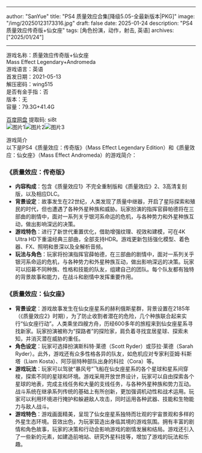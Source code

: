 
---
author: "SanYue"
title: "PS4 质量效应合集[降级5.05-全最新版本|PKG]"
image: "/img/20250123173316.jpg"
draft: false
date: 2025-01-24
description: "PS4 质量效应传奇版+仙女座"
tags: [角色扮演，动作，射击, 英语]
archives: ["2025/01/24"]

---

游戏名称：质量效应传奇版+仙女座   
Mass Effect Legendary+Andromeda    
游戏语言：英语  
首发日期：2021-05-13  
解压密码：wing515  
是否有金手指：否  
版本：无   
容量：79.3G+41.4G

[百度网盘](https://pan.baidu.com/s/1KwidArtqg3azi9DL8hLu8w) 提取码: si8t  
![图片1](/img/3f4b88.jpg)![图片2](/img/681206.jpg)![图片3](/img/f25cc1.jpg)  

游戏简介  
以下是PS4《质量效应：传奇版》（Mass Effect Legendary Edition）和《质量效应：仙女座》（Mass Effect Andromeda）的游戏简介：

### 《质量效应：传奇版》
- **内容构成**：包含《质量效应1》不完全重制版和《质量效应》2、3高清复刻版，以及相应DLC。
- **背景设定**：故事发生在22世纪，人类发现了质量中继器，开启了星际探索和殖民的时代，但也遭遇了各种外星种族和威胁。玩家扮演的指挥官薛帕德将在三部曲的剧情中，面对一系列关乎银河系命运的危机，与各种势力和外星种族互动，做出影响深远的决策。
- **游戏特色**：进行了新世代重置优化，借助增强纹理、视效和建模，可在4K Ultra HD下重温经典三部曲，全部支持HDR。游戏更新包括强化模型、着色器、FX、照明和景深以及全解析音频。
- **玩法与角色**：玩家将扮演指挥官薛帕德，在三部曲的剧情中，面对一系列关乎银河系命运的危机，与各种势力和外星种族互动，做出影响深远的决策。玩家可以招募不同种族、性格和技能的队友，组建自己的团队。每个队友都有独特的背景故事和能力，在战斗和剧情中发挥重要作用。

### 《质量效应：仙女座》
- **背景设定**：游戏故事发生在仙女座星系的赫利俄斯星群，背景设置在2185年（《质量效应2》时期），为了防止收割者潜在的危险，几个种族联合起来实行“仙女座行动”。人类乘坐四艘方舟，历经600多年的旅程来到仙女座星系寻找新家。玩家扮演被称为“探路者”的探险家，肩负着寻找宜居星球、探索未知，并消灭潜在威胁的重任。
- **角色设定**：玩家可选择扮演斯科特·莱德（Scott Ryder）或莎拉·莱德（Sarah Ryder）。此外，游戏还有众多性格各异的队友，如危机应对专家利亚姆·科斯塔（Liam Kosta）、阿莎丽特种部队出身的科拉（Cora）等。
- **游戏玩法**：玩家可以驾驶“暴风号”飞船在仙女座星系的各个星球和星系间穿梭，探索不同的星球和环境。游戏采用开放世界设计，玩家可以自由探索各个星球的地表，完成主线任务和大量的支线任务，与各种外星种族和势力互动。战斗系统在继承系列传统的基础上有所创新，更加强调机动性和战术运用。玩家可以利用环境进行掩护和躲避敌人攻击，同时运用各种武器、技能和生物能力与敌人战斗。
- **游戏特色**：游戏画面精美，呈现了仙女座星系独特而壮观的宇宙景观和多样的外星生态环境。音效出色，为玩家营造出身临其境的游戏氛围。拥有丰富的剧情和角色故事，玩家的决策和行动会影响游戏的剧情发展和结局。游戏还引入了一些新的元素，如建造前哨站、研究外星科技等，增加了游戏的玩法和乐趣。
